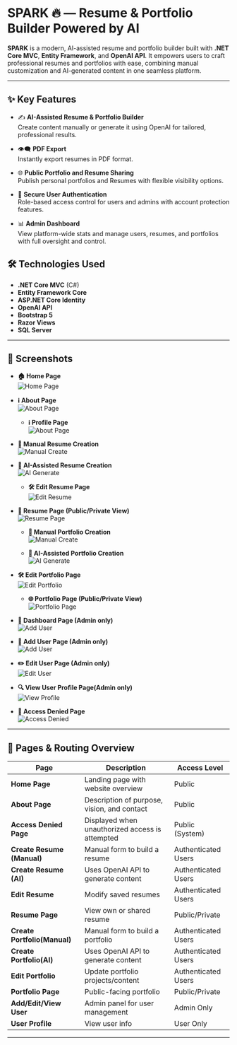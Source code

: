 # SPARK 🔥 — Resume & Portfolio Builder Powered by AI

**SPARK** is a modern, AI-assisted resume and portfolio builder built with **.NET Core MVC**, **Entity Framework**, and  **OpenAI API**. It empowers users to craft professional resumes and  portfolios with ease, combining manual customization and AI-generated content in one seamless platform.

---

## ✨ Key Features

- ✍️ **AI-Assisted Resume & Portfolio Builder**  
  Create content manually or generate it using OpenAI for tailored, professional results.

- 👁️‍🗨️ **PDF Export**  
  Instantly export resumes in PDF format.

- 🌐 **Public Portfolio and Resume Sharing**  
  Publish personal portfolios and Resumes with flexible visibility options.

- 🔐 **Secure User Authentication**  
  Role-based access control for users and admins with account protection features.

- 📊 **Admin Dashboard**  
  View platform-wide stats and manage users, resumes, and portfolios with full oversight and control.

## 🛠 Technologies Used

- **.NET Core MVC** (C#)
- **Entity Framework Core**
- **ASP.NET Core Identity**
- **OpenAI API**
- **Bootstrap 5**
- **Razor Views**
- **SQL Server**  

---

## 📸 Screenshots


- **🏠 Home Page**  
  ![Home Page](screenshots/home.png)

- **ℹ️ About Page**  
  ![About Page](screenshots/about.png)

  - **ℹ️ Profile Page**  
  ![About Page](screenshots/profile.png)

- **📝 Manual Resume Creation**  
  ![Manual Create](screenshots/manual-Rcreate.png) 

- **🤖 AI-Assisted Resume Creation**  
  ![AI Generate](screenshots/ai-Rgenerate.png)

  - **🛠 Edit Resume Page**  
  ![Edit Resume](screenshots/edit-resume.png)

- **🧾 Resume Page (Public/Private View)**  
  ![Resume Page](screenshots/resume.png)


   - **📝 Manual Portfolio Creation**  
  ![Manual Create](screenshots/manual-Pcreate.png)

  - **🤖 AI-Assisted Portfolio Creation**  
  ![AI Generate](screenshots/ai-Pgenerate.png)

- **🛠 Edit Portfolio Page**  
  ![Edit Portfolio](screenshots/edit-portfolio.png)

  - **🌐 Portfolio Page (Public/Private View)**  
  ![Portfolio Page](screenshots/portfolio.png)

- **👤 Dashboard Page (Admin only)**  
  ![Add User](screenshots/dashboard.png)


- **👤 Add User Page (Admin only)**  
  ![Add User](screenshots/add-user.png)

- **✏️ Edit User Page (Admin only)**  
  ![Edit User](screenshots/edit-user.png)

- **🔍 View User Profile Page(Admin only)**  
  ![View Profile](screenshots/view-user.png)


- **🚫 Access Denied Page**  
  ![Access Denied](screenshots/access-denied.png)

---

## 📂 Pages & Routing Overview

| Page                        | Description                                     | Access Level         |
|-----------------------------|-------------------------------------------------|----------------------|
| **Home Page**               | Landing page with website overview              | Public               |
| **About Page**              | Description of purpose, vision, and contact     | Public               |
| **Access Denied Page**      | Displayed when unauthorized access is attempted | Public (System)      |
| **Create Resume (Manual)**  | Manual form to build a resume                   | Authenticated Users  |
| **Create Resume (AI)**      | Uses OpenAI API to generate content             | Authenticated Users  |
| **Edit Resume**             | Modify saved resumes                            | Authenticated Users  |
| **Resume Page**             | View own or shared resume                       | Public/Private       |
| **Create Portfolio(Manual)**| Manual form to build a portfolio                | Authenticated Users  |
| **Create Portfolio(AI)**    | Uses OpenAI API to generate content             | Authenticated Users  |
| **Edit Portfolio**          | Update portfolio projects/content               | Authenticated Users  |
| **Portfolio Page**          | Public-facing portfolio                         | Public/Private       |
| **Add/Edit/View User**      | Admin panel for user management                 | Admin Only           |
| **User Profile**            | View user info                                  | User Only            |

---


